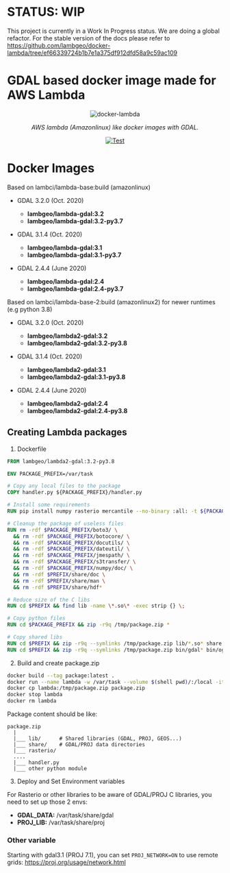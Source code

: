 # STATUS: WIP

This project is currently in a Work In Progress status. We are doing a global refactor.
For the stable version of the docs please refer to https://github.com/lambgeo/docker-lambda/tree/ef66339724b1b7e1a375df912dfd58a9c59ac109

# GDAL based docker image made for AWS Lambda

<p align="center">
  <img src="https://user-images.githubusercontent.com/10407788/95621320-7b226080-0a3f-11eb-8194-4b55a5555836.png" style="max-width: 800px;" alt="docker-lambda"></a>
</p>
<p align="center">
  <em>AWS lambda (Amazonlinux) like docker images with GDAL.</em>
</p>
<p align="center">
  <a href="https://github.com/cogeotiff/rio-tiler/actions?query=workflow%3ACI" target="_blank">
      <img src="https://github.com/cogeotiff/rio-tiler/workflows/CI/badge.svg" alt="Test">
  </a>
</p>


# Docker Images

Based on lambci/lambda-base:build (amazonlinux)
  - GDAL 3.2.0 (Oct. 2020)
    - **lambgeo/lambda-gdal:3.2**
    - **lambgeo/lambda-gdal:3.2-py3.7**

  - GDAL 3.1.4 (Oct. 2020)
    - **lambgeo/lambda-gdal:3.1**
    - **lambgeo/lambda-gdal:3.1-py3.7**

  - GDAL 2.4.4 (June 2020)
    - **lambgeo/lambda-gdal:2.4**
    - **lambgeo/lambda-gdal:2.4-py3.7**

Based on lambci/lambda-base-2:build (amazonlinux2) for newer runtimes (e.g python 3.8)
  - GDAL 3.2.0 (Oct. 2020)
    - **lambgeo/lambda2-gdal:3.2**
    - **lambgeo/lambda2-gdal:3.2-py3.8**

  - GDAL 3.1.4 (Oct. 2020)
    - **lambgeo/lambda2-gdal:3.1**
    - **lambgeo/lambda2-gdal:3.1-py3.8**

  - GDAL 2.4.4 (June 2020)
    - **lambgeo/lambda2-gdal:2.4**
    - **lambgeo/lambda2-gdal:2.4-py3.8**

## Creating Lambda packages

1. Dockerfile

```Dockerfile
FROM lambgeo/lambda2-gdal:3.2-py3.8

ENV PACKAGE_PREFIX=/var/task

# Copy any local files to the package
COPY handler.py ${PACKAGE_PREFIX}/handler.py

# Install some requirements
RUN pip install numpy rasterio mercantile --no-binary :all: -t ${PACKAGE_PREFIX}/

# Cleanup the package of useless files
RUN rm -rdf $PACKAGE_PREFIX/boto3/ \
  && rm -rdf $PACKAGE_PREFIX/botocore/ \
  && rm -rdf $PACKAGE_PREFIX/docutils/ \
  && rm -rdf $PACKAGE_PREFIX/dateutil/ \
  && rm -rdf $PACKAGE_PREFIX/jmespath/ \
  && rm -rdf $PACKAGE_PREFIX/s3transfer/ \
  && rm -rdf $PACKAGE_PREFIX/numpy/doc/ \
  && rm -rdf $PREFIX/share/doc \
  && rm -rdf $PREFIX/share/man \
  && rm -rdf $PREFIX/share/hdf*

# Reduce size of the C libs
RUN cd $PREFIX && find lib -name \*.so\* -exec strip {} \;

# Copy python files
RUN cd $PACKAGE_PREFIX && zip -r9q /tmp/package.zip *

# Copy shared libs
RUN cd $PREFIX && zip -r9q --symlinks /tmp/package.zip lib/*.so* share
RUN cd $PREFIX && zip -r9q --symlinks /tmp/package.zip bin/gdal* bin/ogr* bin/geos* bin/nearblack
```

2. Build and create package.zip

```bash
docker build --tag package:latest .
docker run --name lambda -w /var/task --volume $(shell pwd)/:/local -itd package:latest bash
docker cp lambda:/tmp/package.zip package.zip
docker stop lambda
docker rm lambda
```
Package content should be like:
```
package.zip
  |
  |___ lib/      # Shared libraries (GDAL, PROJ, GEOS...)
  |___ share/    # GDAL/PROJ data directories
  |___ rasterio/
  ....
  |___ handler.py
  |___ other python module
```

3. Deploy and Set Environment variables

For Rasterio or other libraries to be aware of GDAL/PROJ C libraries, you need to set up those 2 envs:
- **GDAL_DATA:** /var/task/share/gdal
- **PROJ_LIB:** /var/task/share/proj

### Other variable

Starting with gdal3.1 (PROJ 7.1), you can set `PROJ_NETWORK=ON` to use remote grids: https://proj.org/usage/network.html
